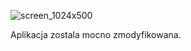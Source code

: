 ![screen_1024x500](https://user-images.githubusercontent.com/47548927/152998096-b4f225d6-ffbc-4cc3-b0b0-2eeab3d188f6.jpg)

Aplikacja zostala mocno zmodyfikowana.
